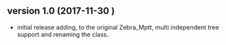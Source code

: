 ## version 1.0 (2017-11-30 )

- initial release adding, to the original Zebra_Mptt, multi independent tree support and renaming the class.
</dl>